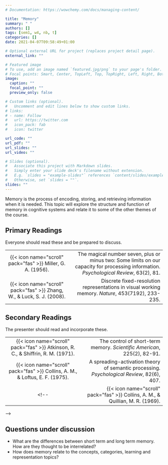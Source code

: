 ```yaml
---
# Documentation: https://wowchemy.com/docs/managing-content/

title: "Memory"
summary: " "
authors: []
tags: [sem1, w4, nb, t]
categories: []
date: 2021-04-07T09:58:49+01:00

# Optional external URL for project (replaces project detail page).
external_link: ""

# Featured image
# To use, add an image named `featured.jpg/png` to your page's folder.
# Focal points: Smart, Center, TopLeft, Top, TopRight, Left, Right, BottomLeft, Bottom, BottomRight.
image:
  caption: ""
  focal_point: ""
  preview_only: false

# Custom links (optional).
#   Uncomment and edit lines below to show custom links.
# links:
# - name: Follow
#   url: https://twitter.com
#   icon_pack: fab
#   icon: twitter

url_code: ""
url_pdf: ""
url_slides: ""
url_video: ""

# Slides (optional).
#   Associate this project with Markdown slides.
#   Simply enter your slide deck's filename without extension.
#   E.g. `slides = "example-slides"` references `content/slides/example-slides.md`.
#   Otherwise, set `slides = ""`.
slides: ""
---
```


Memory is the process of encoding, storing, and retrieving information when it is needed. This topic will explore the structure and function of memory in cognitive systems and relate it to some of the other themes of the course.

## Primary Readings

Everyone should read these and be prepared to discuss.

|  |  |
|:----:|-----:|
| {{< icon name="scroll" pack="fas" >}} Miller, G. A. (1956). | The magical number seven, plus or minus two: Some limits on our capacity for processing information. *Psychological Review*, 63(2), 81. |
| {{< icon name="scroll" pack="fas" >}} Zhang, W., & Luck, S. J. (2008). | Discrete fixed-resolution representations in visual working memory. *Nature*, 453(7192), 233-235. |



## Secondary Readings

The presenter should read and incorporate these.

| |  |
|:----:|-----:|
| {{< icon name="scroll" pack="fas" >}} Atkinson, R. C., & Shiffrin, R. M. (1971). | The control of short-term memory. *Scientific American*, 225(2), 82-91. |
| {{< icon name="scroll" pack="fas" >}} Collins, A. M., & Loftus, E. F. (1975). | A spreading-activation theory of semantic processing. *Psychological Review*, 82(6), 407. |
<!-- |  {{< icon name="scroll" pack="fas" >}} Collins, A. M., & Quillian, M. R. (1969). | Retrieval time from semantic memory. Journal of Verbal Learning and Verbal Behavior, 8(2), 240-247. |
 -->


## Questions under discussion

- What are the differences between short term and long term memory. How are they thought to be interrelated?
- How does memory relate to the concepts, categories, learning and representation topics?
